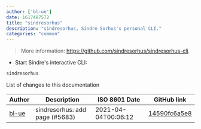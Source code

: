 ```yaml
---
author: ['bl-ue']
date: 1617487572
title: "sindresorhus"
description: "sindresorhus, Sindre Sorhus's personal CLI."
categories: "common"
---
```

> More information: <https://github.com/sindresorhus/sindresorhus-cli>.

- Start Sindre's interactive CLI:

```bash
sindresorhus
```
List of changes to this documentation


Author | Description | ISO 8601 Date | GitHub link
------|-----|-----|-----
[bl-ue](mailto:54780737+bl-ue@users.noreply.github.com) | sindresorhus: add page (#5683) | 2021-04-04T00:06:12 | [14590fc6a5e8](https://github.com/tldr-pages/tldr/commit/14590fc6a5e8f692cad073cd8056cddaf17b2483)

